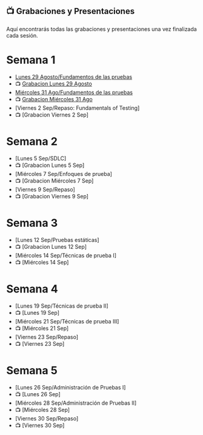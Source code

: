 ## 📺 Grabaciones y Presentaciones
Aquí encontrarás todas las grabaciones y presentaciones una vez finalizada cada sesión.

# Semana 1
- [Lunes 29 Agosto/Fundamentos de las pruebas](https://drive.google.com/file/d/1S21O92jBMgabfvJQGAo8_Wpv3_o2Iq82/view?usp=sharing)
- 📺 [Grabacion Lunes 29 Agosto](https://drive.google.com/file/d/1nWIr7ZNIYtXY83zOcR2Ug5Dn5jN-FSAm/view?usp=sharing)
- [Miércoles 31 Ago/Fundamentos de las pruebas](https://drive.google.com/file/d/11dwjqaWtZ_yhN6JODDXErrs0pMSquJxg/view?usp=sharing)
- 📺 [Grabacion Miércoles 31 Ago](https://drive.google.com/file/d/1wbVEhmfu1i37cWP71BQQOMtYHYJ2PVi7/view?usp=sharing)
- [Viernes 2 Sep/Repaso: Fundamentals of Testing]
- 📺 [Grabacion Viernes 2 Sep]

# Semana 2
- [Lunes 5 Sep/SDLC]
- 📺 [Grabacion Lunes 5 Sep]
- [Miércoles 7 Sep/Enfoques de prueba]
- 📺 [Grabacion Miércoles 7 Sep]
- [Viernes 9 Sep/Repaso]
- 📺 [Grabacion Viernes 9 Sep]

# Semana 3
- [Lunes 12 Sep/Pruebas estáticas]
- 📺 [Grabacion Lunes 12 Sep]
- [Miércoles 14 Sep/Técnicas de prueba I]
- 📺 [Miércoles 14 Sep]

# Semana 4
- [Lunes 19 Sep/Técnicas de prueba II]
- 📺 [Lunes 19 Sep]
- [Miércoles 21 Sep/Técnicas de prueba III]
- 📺 [Miércoles 21 Sep]
- [Viernes 23 Sep/Repaso]
- 📺 [Viernes 23 Sep]

# Semana 5
- [Lunes 26 Sep/Administración de Pruebas I]
- 📺 [Lunes 26 Sep]
- [Miércoles 28 Sep/Administración de Pruebas II]
- 📺 [Miércoles 28 Sep]
- [Viernes 30 Sep/Repaso]
- 📺 [Viernes 30 Sep]


